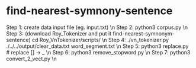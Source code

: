 # find-nearest-symnony-sentence

Step 1: create data input file (eg. input.txt) \n
Step 2: python3 corpus.py \n
Step 3: (download Roy_Tokenizer and put it find-nearest-symnonym-sentence) cd Roy_VnTokenizer/scripts/ \n
Step 4: ./vn_tokenizer.py ./../../output/clear_data.txt word_segment.txt \n
Step 5: python3 replace.py # replace [] -> _ \n
Step 6: python3 remove_stopword.py \n
Step 7: python3 convert_2_vect.py \n
